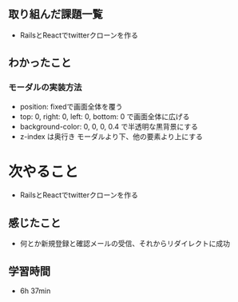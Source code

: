 ## 取り組んだ課題一覧
- RailsとReactでtwitterクローンを作る
## わかったこと
### モーダルの実装方法
- position: fixedで画面全体を覆う
- top: 0, right: 0, left: 0, bottom: 0 で画面全体に広げる
- background-color: 0, 0, 0, 0.4 で半透明な黒背景にする
- z-index は奥行き モーダルより下、他の要素より上にする
# 次やること
- RailsとReactでtwitterクローンを作る
## 感じたこと
- 何とか新規登録と確認メールの受信、それからリダイレクトに成功
## 学習時間
- 6h 37min